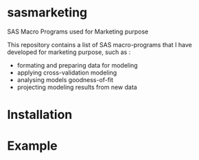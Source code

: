 # sasmarketing
SAS Macro Programs used for Marketing purpose

This repository contains a list of SAS macro-programs that I have developed for marketing purpose, such as :
- formating and preparing data for modeling 
- applying cross-validation modeling
- analysing models goodness-of-fit 
- projecting modeling results from new data

# Installation

# Example 


